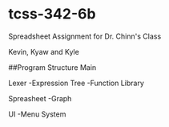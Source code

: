 # tcss-342-6b
Spreadsheet Assignment for Dr. Chinn's Class

Kevin, Kyaw and Kyle

##Program Structure
Main

Lexer
-Expression Tree
-Function Library

Spreasheet
-Graph

UI
-Menu System
